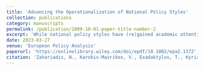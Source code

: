 ```yaml
---
title: 'Advancing the Operationalization of National Policy Styles'
collection: publications
category: manuscripts
permalink: /publication/2009-10-01-paper-title-number-2
excerpt: 'While national policy styles have (re)gained academic attention in recent comparative public policy work, the concept still needs a widely accepted operationalization that can allow the collection and analysis of data across contexts while steering away from construct validity threats. We build on Tosun and Howlett''s (2022) work and employ a mixed-methods approach, which relies on exploratory factor analysis and hierarchical cluster analysis. We put forth an operationalization, using Bertelsmann''s Sustainable Governance Indicators (SGI) as proxies, that achieves conceptual clarity and distinctiveness, informational robustness, and statistical power. Ultimately, we construct two composite indicators—mode of problem-solving and inclusiveness—calculate them in 41 countries and present policy style classifications based on their combinations. We report the distribution of countries across four policy styles (administrative, managerial, accommodative, adversarial) and conclude with an analysis of the clusters, assessments of robustness, and comparison with other national policy style classification schemes.'
date: 2023-03-27
venue: 'European Policy Analysis'
paperurl: 'https://onlinelibrary.wiley.com/doi/epdf/10.1002/epa2.1172'
citation: 'Zahariadis, N., Karokis-Mavrikos, V., Exadaktylos, T., Kyriakidis, A., Sparf, J., & Petridou, E. (2023). Advancing the operationalization of national policy styles. European Policy Analysis, 9, 200–218. https://doi.org/10.1002/epa2.1172'
---
```

